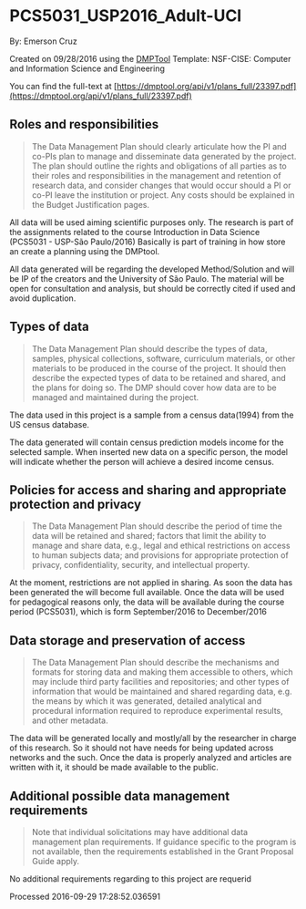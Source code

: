 # PCS5031_USP2016_Adult-UCI

By: Emerson Cruz

Created on 09/28/2016 using the [DMPTool](https://dmp.cdlib.org/) Template: NSF-CISE: Computer and Information Science and Engineering

You can find the full-text at [https://dmptool.org/api/v1/plans_full/23397.pdf](https://dmptool.org/api/v1/plans_full/23397.pdf) 

## Roles and responsibilities

> The Data Management Plan should clearly articulate how the PI and co-PIs plan to manage and disseminate data generated by the project. The plan should outline the rights and obligations of all parties as to their roles and responsibilities in the management and retention of research data, and consider changes that would occur should a PI or co-PI leave the institution or project. Any costs should be explained in the Budget Justification pages.

All data will be used aiming scientific purposes only.
The research is part of the assignments related to the course
Introduction in Data Science (PCS5031 - USP-S&atilde;o Paulo/2016)
Basically is part of training in how store an create a planning using the DMPtool.

All data generated will be regarding the developed Method/Solution and will be IP of the creators and the University of S&atilde;o Paulo. The material will be open for consultation and analysis, but should be correctly cited if used and avoid duplication.


## Types of data

> The Data Management Plan should describe the types of data, samples, physical collections, software, curriculum materials, or other materials to be produced in the course of the project. It should then describe the expected types of data to be retained and shared, and the plans for doing so. The DMP should cover how data are to be managed and maintained during the project.

The data used in this project is a sample from a census data(1994) from the US census database.

The data generated will contain census prediction models income for the selected sample. When inserted new data on a specific person, the model will indicate whether the person will achieve a desired income census.




## Policies for access and sharing and appropriate protection and privacy

> The Data Management Plan should describe the period of time the data will be retained and shared; factors that limit the ability to manage and share data, e.g., legal and ethical restrictions on access to human subjects data; and provisions for appropriate protection of privacy, confidentiality, security, and intellectual property.

At the moment, restrictions are not applied in sharing. As soon the data has been generated the will become full available. Once the data will be used for pedagogical reasons only, the data will be available during the course period (PCS5031), which is form September/2016 to December/2016




## Data storage and preservation of access

> The Data Management Plan should describe the mechanisms and formats for storing data and making them accessible to others, which may include third party facilities and repositories; and other types of information that would be maintained and shared regarding data, e.g. the means by which it was generated, detailed analytical and procedural information required to reproduce experimental results, and other metadata.

The data will be generated locally and mostly/all by the researcher in charge of this research. So it should not have needs for being updated across networks and the such. Once the data is properly analyzed and articles are written with it, it should be made available to the public.


## Additional possible data management requirements

> Note that individual solicitations may have additional data management plan requirements. If guidance specific to the program is not available, then the requirements established in the Grant Proposal Guide apply.

No additional requirements regarding to this project are requerid


Processed 2016-09-29 17:28:52.036591
